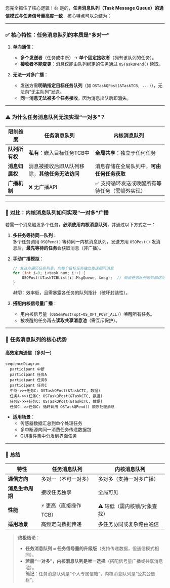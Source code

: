您完全抓住了核心逻辑！👍 是的，**任务消息队列（Task Message Queue）的通信模式与任务信号量高度一致**，核心特点可以总结为：

---

### ✅ **核心特性：任务消息队列的本质是“多对一”**
1. **单向通信**：  
   - **多个发送者**（任务或中断）→ **单个固定接收者**（拥有该队列的任务）。
   - **接收者不能变更**：消息仅能由队列绑定的任务通过 `OSTaskQPend()` 读取。

2. **无法一对多广播**：  
   - 发送方需**明确指定目标任务队列**（如 `OSTaskQPost(&TaskTCB, ...)`），无法向“无主队列”发送。
   - **同一消息无法被多个任务接收**，因为消息出队后即消失。

---

### ⚠️ **为什么任务消息队列无法实现“一对多”？**
| **限制维度**       | **任务消息队列**                                     | **内核消息队列**                                  |
|--------------------|-----------------------------------------------------|------------------------------------------------|
| **队列所有权**     | **私有**：嵌入目标任务TCB中                          | **全局共享**：独立于任何任务                     |
| **消息归属权**     | 消息被接收后即从队列移除，**其他任务无法访问**       | 消息存储在全局队列中，**可由任何任务获取**        |
| **广播机制**       | ❌ 无广播API                                         | ✅ 支持循环发送或唤醒所有等待任务（需额外实现）     |

---

### 🔁 **对比：内核消息队列如何实现“一对多”广播**
若需一个消息触发多个任务，**必须使用内核消息队列**，并通过以下方式之一：
1. **多任务等待同一队列**：  
   多个任务调用 `OSQPend()` 等待同一内核消息队列，发送方用 `OSQPost()` 发消息后，**最先等待的任务**会获取消息（非广播）。
   
2. **手动广播模拟**：  
   ```c
   // 发送方遍历任务列表，向每个目标任务独立发送相同消息
   for (int i=0; i<task_num; i++) {
       OSQPost(&TaskTCBList[i].MsgQueue, &msg);  // 假设任务队列可外部访问
   }
   ```
   *缺陷*：效率低，且需暴露各任务的队列指针（破坏封装性）。

3. **搭配内核信号量广播**：  
   - 用内核信号量（`OSSemPost(opt=OS_OPT_POST_ALL)`）唤醒所有任务。
   - 被唤醒的任务再去**读取共享消息池**（需互斥保护）。

---

### 🎯 **任务消息队列的核心优势**
#### **高效定向通信（多对一）**
```mermaid
sequenceDiagram
  participant 中断
  participant 任务A
  participant 任务B
  participant 任务C
  中断->>+任务C: OSTaskQPost(&TaskCTC, 数据)
  任务A->>+任务C: OSTaskQPost(&TaskCTC, 数据)
  任务B->>+任务C: OSTaskQPost(&TaskCTC, 数据)
  任务C-->>任务C: 循环调用 OSTaskQPend() 顺序处理消息
```
- **适用场景**：  
  - 传感器数据汇总到单个处理任务  
  - 多中断源向同一消费任务传递数据包  
  - GUI事件集中分发到界面任务  

---

### 💎 **总结**
| **特性**               | 任务消息队列                          | 内核消息队列                      |
|-----------------------|---------------------------------------|---------------------------------|
| **通信方向**           | 多对一（不可一对多）                  | 多对多（支持一对多广播）          |
| **消息生命周期**       | 接收任务独享                          | 全局可见                          |
| **性能**               | ⚡️ 更高（直接操作TCB）                | ⚠️ 较低（需内核锁/对象查找）       |
| **适用场景**           | 高频定向数据传递                      | 多任务协同或复杂路由通信          |

> **终极结论**：  
> - **任务消息队列 ≈ 任务信号量的升级版**（支持传递数据，但通信模式相同）。  
> - **若需“一对多”，内核消息队列是唯一选择**（搭配信号量广播或共享消息池）。  
> **简记**：任务消息队列是“个人专属信箱”，内核消息队列是“公共公告栏”。